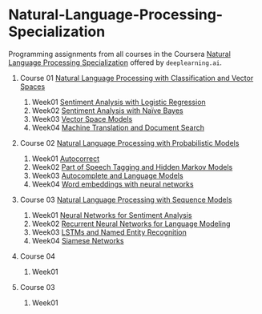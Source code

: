 # Natural-Language-Processing-Specialization
Programming assignments from all courses in the Coursera [Natural Language Processing Specialization](https://www.coursera.org/specializations/natural-language-processing) offered by `deeplearning.ai`.

1. Course 01 [Natural Language Processing with Classification and Vector Spaces](https://www.coursera.org/learn/classification-vector-spaces-in-nlp/home/welcome)
	1. Week01 [Sentiment Analysis with Logistic Regression](https://www.coursera.org/learn/classification-vector-spaces-in-nlp/home/week/1)
	1. Week02 [Sentiment Analysis with Naïve Bayes](https://www.coursera.org/learn/classification-vector-spaces-in-nlp/home/week/2)
	1. Week03 [Vector Space Models](https://www.coursera.org/learn/classification-vector-spaces-in-nlp/home/week/3)
	1. Week04 [Machine Translation and Document Search](https://www.coursera.org/learn/classification-vector-spaces-in-nlp/home/week/4)
2. Course 02 [Natural Language Processing with Probabilistic Models](https://www.coursera.org/learn/probabilistic-models-in-nlp/home/welcome)
	1. Week01 [Autocorrect](https://www.coursera.org/learn/probabilistic-models-in-nlp/home/week/1)
	1. Week02 [Part of Speech Tagging and Hidden Markov Models](https://www.coursera.org/learn/probabilistic-models-in-nlp/home/week/2)
	1. Week03 [Autocomplete and Language Models](https://www.coursera.org/learn/probabilistic-models-in-nlp/home/week/3)
	1. Week04 [Word embeddings with neural networks](https://www.coursera.org/learn/probabilistic-models-in-nlp/home/week/4)
3. Course 03 [Natural Language Processing with Sequence Models](https://www.coursera.org/learn/sequence-models-in-nlp/home/welcome)
	1. Week01 [Neural Networks for Sentiment Analysis](https://www.coursera.org/learn/sequence-models-in-nlp/home/week/1)
	1. Week02 [Recurrent Neural Networks for Language Modeling](https://www.coursera.org/learn/sequence-models-in-nlp/home/week/2)
	1. Week03 [LSTMs and Named Entity Recognition](https://www.coursera.org/learn/sequence-models-in-nlp/home/week/3)
	1. Week04 [Siamese Networks](https://www.coursera.org/learn/sequence-models-in-nlp/home/week/4)
4. Course 04 []()
	1. Week01 []()


3. Course 03 []()
	1. Week01 []()


